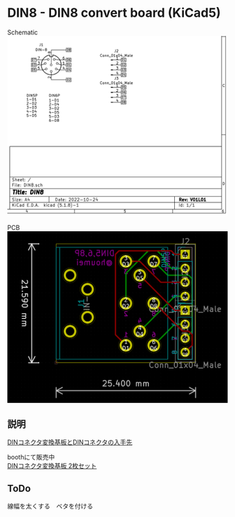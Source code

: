 # DIN8 - DIN8 convert board (KiCad5)

Schematic  
![schematic](img/DIN8V01L01-sch.png)  


PCB  
![pcb](img/DIN8V01L01-pcb.png)


## 説明

[DINコネクタ変換基板とDINコネクタの入手先](http://blog.livedoor.jp/hardyboy/archives/10178357.html "まごころせいじつ堂")

boothにて販売中  
[DINコネクタ変換基板 2枚セット](https://keisanki.booth.pm/items/4328101 "まごころせいじつ堂")

## ToDo

線幅を太くする　ベタを付ける
